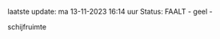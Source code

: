 laatste update: 
ma 13-11-2023 16:14   uur 
Status: FAALT - geel - 
<div class="service Y">schijfruimte</div>